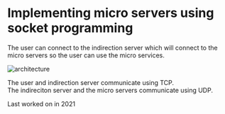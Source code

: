 # Implementing micro servers using socket programming
  
The user can connect to the indirection server which will connect to the micro servers so the user can use the micro services.  
  
![architecture](https://github.com/quinnledingham/MicroServicesServer/blob/main/images/architecture.PNG?raw=true)
  
The user and indirection server communicate using TCP.  
The indireciton server and the micro servers communicate using UDP.  
  
Last worked on in 2021
